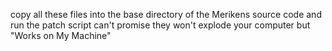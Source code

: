 copy all these files into the base directory of the Merikens source code and run the patch script
can't promise they won't explode your computer but "Works on My Machine"
